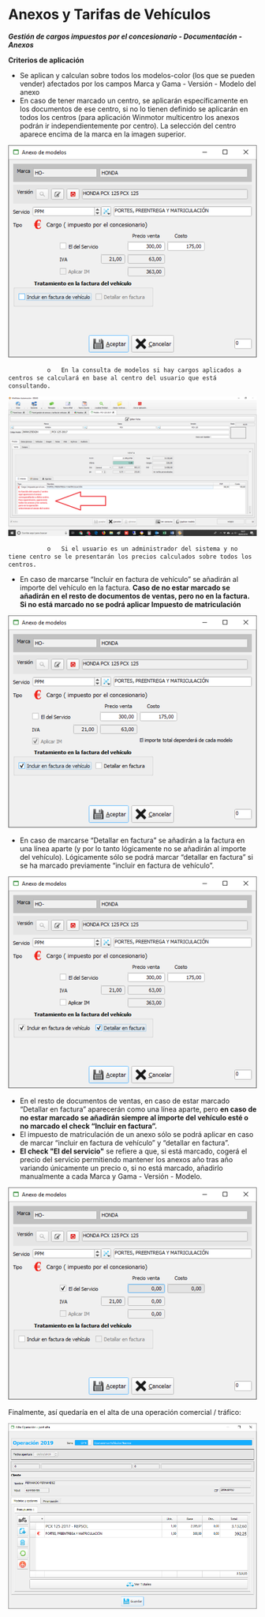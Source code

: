 # Anexos y Tarifas de Vehículos


  
_**Gestión de cargos impuestos por el concesionario - Documentación - Anexos**_

**Criterios de aplicación**

* Se aplican y calculan sobre todos los modelos-color \(los que se pueden vender\) afectados por los campos Marca y Gama - Versión - Modelo del anexo 
* En caso de tener marcado un centro, se aplicarán específicamente en los documentos de ese centro, si no lo tienen definido se aplicarán en todos los centros \(para aplicación Winmotor multicentro los anexos podrán ir independientemente por centro\). La selección del centro aparece encima de la marca en la imagen superior.

![](../../.gitbook/assets/image%20%28168%29.png)

               o   En la consulta de modelos si hay cargos aplicados a centros se calculará en base al centro del usuario que está consultando.

![](../../.gitbook/assets/image%20%28181%29.png)

               o   Si el usuario es un administrador del sistema y no tiene centro se le presentarán los precios calculados sobre todos los centros.

* En caso de marcarse “Incluir en factura de vehículo” se añadirán al importe del vehículo en la factura. **Caso de no estar marcado se añadirán en el resto de documentos de ventas, pero no en la factura. Si no está marcado no se podrá aplicar Impuesto de matriculación**

![](../../.gitbook/assets/image%20%2832%29.png)

* En caso de marcarse “Detallar en factura” se añadirán a la factura en una línea aparte \(y por lo tanto lógicamente no se añadirán al importe del vehículo\). Lógicamente sólo se podrá marcar “detallar en factura” si se ha marcado previamente “incluir en factura de vehículo”.

![](../../.gitbook/assets/image%20%28189%29.png)

* En el resto de documentos de ventas, en caso de estar marcado “Detallar en factura” aparecerán como una línea aparte, pero **en caso de no estar marcado se añadirán siempre al importe del vehículo esté o no marcado el check “Incluir en factura”.**
* El impuesto de matriculación de un anexo sólo se podrá aplicar en caso de marcar “incluir en factura de vehículo” y “detallar en factura”.
* **El check "El del servicio"** se refiere a que, si está marcado, cogerá el precio del servicio permitiendo mantener los anexos año tras año variando únicamente un precio o, si no está marcado, añadirlo manualmente a cada Marca y Gama - Versión - Modelo.

![](../../.gitbook/assets/image%20%28202%29.png)

Finalmente, así quedaría en el alta de una operación comercial / tráfico:

![](../../.gitbook/assets/image%20%2895%29.png)

